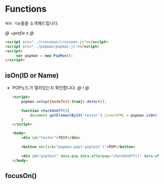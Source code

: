 # Functions
`여러 기능`들을 소개해드립니다.


*@* *+prefix* *x* *@* 
```html
<script src="../crossman/crossman.js"></script>
<script src="../popman/popman.js"></script>
<script>
     var popman = new PopMan();
</script> 
```



## isOn(ID or Name)
- POP노드가 열려있는지 확인합니다.
    *@* *!* *@*
    ```html
    <script>
        popman.setup({modeTest:true}).detect();
      
        function checkOnOff(){
            document.getElementById('tester').innerHTML = popman.isOn('poptest');          
        }
    </script>
  
    <body>
        <div id="tester">TEST</div>
      
        <button onclick="popman.pop('poptest')">POP</button>
      
        <div id="poptest" data-pop data-afterpop="checkOnOff()" data-afterclose="checkOnOff()">Popman Test</div>        
    </body>
    ```
  
## focusOn()
